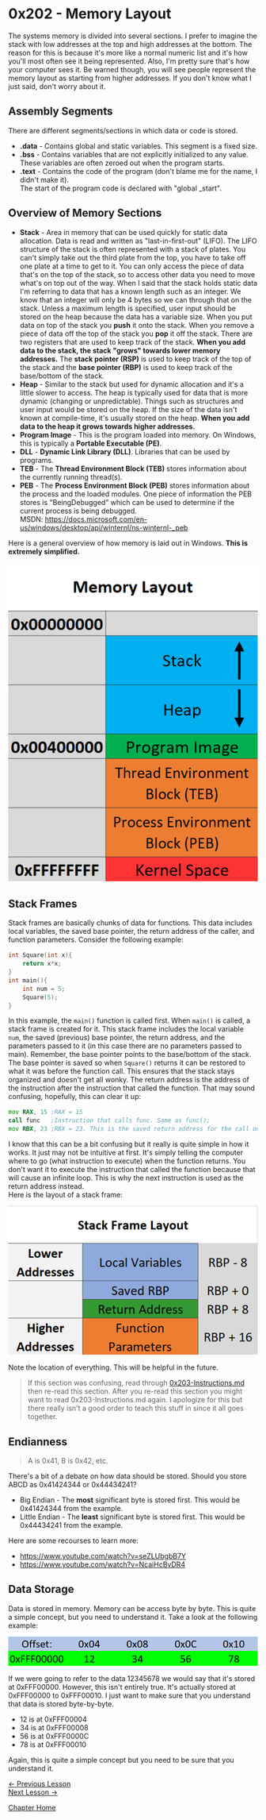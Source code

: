 # 0x202 - Memory Layout
The systems memory is divided into several sections. I prefer to imagine the stack with low addresses at the top and high addresses at the bottom. The reason for this is because it's more like a normal numeric list and it's how you'll most often see it being represented. Also, I'm pretty sure that's how your computer sees it. Be warned though, you will see people represent the memory layout as starting from higher addresses. If you don't know what I just said, don't worry about it.

## Assembly Segments
There are different segments/sections in which data or code is stored.
* **.data** - Contains global and static variables. This segment is a fixed size.
* **.bss** - Contains variables that are not explicitly initialized to any value. These variables are often zeroed out when the program starts.
* **.text** - Contains the code of the program (don't blame me for the name, I didn't make it).  
The start of the program code is declared with "global _start".

## Overview of Memory Sections
* **Stack** - Area in memory that can be used quickly for static data allocation. Data is read and written as "last-in-first-out" (LIFO). The LIFO structure of the stack is often represented with a stack of plates. You can't simply take out the third plate from the top, you have to take off one plate at a time to get to it. You can only access the piece of data that's on the top of the stack, so to access other data you need to move what's on top out of the way. When I said that the stack holds static data I'm referring to data that has a known length such as an integer. We know that an integer will only be 4 bytes so we can through that on the stack. Unless a maximum length is specified, user input should be stored on the heap because the data has a variable size. When you put data on top of the stack you **push** it onto the stack. When you remove a piece of data off the top of the stack you **pop** it off the stack. There are two registers that are used to keep track of the stack. **When you add data to the stack, the stack "grows" towards lower memory addresses.** The **stack pointer (RSP)** is used to keep track of the top of the stack and the **base pointer (RBP)** is used to keep track of the base/bottom of the stack.
* **Heap** - Similar to the stack but used for dynamic allocation and it's a little slower to access. The heap is typically used for data that is more dynamic (changing or unpredictable). Things such as structures and user input would be stored on the heap. If the size of the data isn't known at compile-time, it's usually stored on the heap. **When you add data to the heap it grows towards higher addresses.**
* **Program Image** - This is the program loaded into memory. On Windows, this is typically a **Portable Executable (PE)**.
* **DLL** - **Dynamic Link Library (DLL)**. Libraries that can be used by programs.
* **TEB** - The **Thread Environment Block (TEB)** stores information about the currently running thread(s).
* **PEB** - The **Process Environment Block (PEB)** stores information about the process and the loaded modules. One piece of information the PEB stores is "BeingDebugged" which can be used to determine if the current process is being debugged.  
MSDN: https://docs.microsoft.com/en-us/windows/desktop/api/winternl/ns-winternl-_peb

Here is a general overview of how memory is laid out in Windows. **This is extremely simplified.**
<p align="center">
  <img src="[ignore]/WindowsMemoryLayout.png">
</p>

## Stack Frames
Stack frames are basically chunks of data for functions. This data includes local variables, the saved base pointer, the return address of the caller, and function parameters. Consider the following example:
```c
int Square(int x){
    return x*x;
}
int main(){
    int num = 5;
    Square(5);
}
```
In this example, the `main()` function is called first. When `main()` is called, a stack frame is created for it. This stack frame includes the local variable `num`, the saved (previous) base pointer, the return address, and the parameters passed to it (in this case there are no parameters passed to main). Remember, the base pointer points to the base/bottom of the stack. The base pointer is saved so when `Square()` returns it can be restored to what it was before the function call. This ensures that the stack stays organized and doesn't get all wonky. The return address is the address of the instruction after the instruction that called the function. That may sound confusing, hopefully, this can clear it up:
```asm
mov RAX, 15 ;RAX = 15
call func   ;Instruction that calls func. Same as func();
mov RBX, 23 ;RBX = 23. This is the saved return address for the call on the previous line.
```
I know that this can be a bit confusing but it really is quite simple in how it works. It just may not be intuitive at first. It's simply telling the computer where to go (what instruction to execute) when the function returns. You don't want it to execute the instruction that called the function because that will cause an infinite loop. This is why the next instruction is used as the return address instead.  
Here is the layout of a stack frame:
<p align="center">
  <img src="[ignore]/StackFrameLayout.png">
</p>
Note the location of everything. This will be helpful in the future.

> If this section was confusing, read through [0x203-Instructions.md](0x203-Instructions.md) then re-read this section. After you re-read this section you might want to read 0x203-Instructions.md again. I apologize for this but there really isn't a good order to teach this stuff in since it all goes together.

## Endianness
> A is 0x41, B is 0x42, etc.

There's a bit of a debate on how data should be stored. Should you store ABCD as 0x41424344 or 0x44434241?
* Big Endian - The **most** significant byte is stored first. This would be 0x41424344 from the example. 
* Little Endian - The **least** significant byte is stored first. This would be 0x44434241 from the example.

Here are some recourses to learn more:  
* https://www.youtube.com/watch?v=seZLUbgbB7Y
* https://www.youtube.com/watch?v=NcaiHcBvDR4

## Data Storage
Data is stored in memory. Memory can be access byte by byte. This is quite a simple concept, but you need to understand it. Take a look at the following example:
<p align="center">
  <img src="[ignore]/InMemory.png">
</p>
If we were going to refer to the data 12345678 we would say that it's stored at 0xFFF00000. However, this isn't entirely true. It's actually stored at 0xFFF00000 to 0xFFF00010. I just want to make sure that you understand that data is stored byte-by-byte.

* 12 is at 0xFFF00004
* 34 is at 0xFFF00008
* 56 is at 0xFFF0000C
* 78 is at 0xFFF00010

Again, this is quite a simple concept but you need to be sure that you understand it.

[<- Previous Lesson](0x201-Registers.md)  
[Next Lesson ->](0x203-Instructions.md)  

[Chapter Home](0x200-Assembly.md)  
